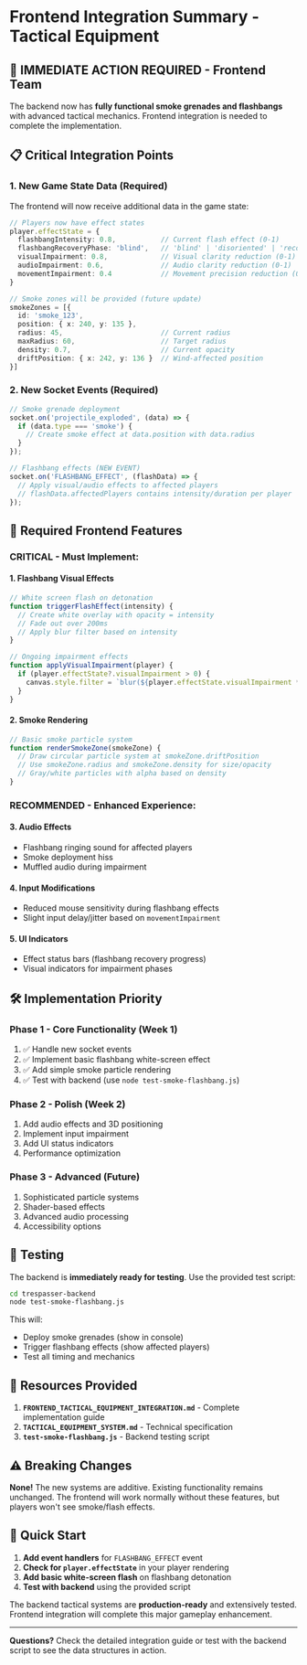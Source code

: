 # Frontend Integration Summary - Tactical Equipment

## 🚨 IMMEDIATE ACTION REQUIRED - Frontend Team

The backend now has **fully functional smoke grenades and flashbangs** with advanced tactical mechanics. Frontend integration is needed to complete the implementation.

## 📋 Critical Integration Points

### 1. **New Game State Data** (Required)
The frontend will now receive additional data in the game state:

```typescript
// Players now have effect states
player.effectState = {
  flashbangIntensity: 0.8,           // Current flash effect (0-1)
  flashbangRecoveryPhase: 'blind',   // 'blind' | 'disoriented' | 'recovering' | 'normal'
  visualImpairment: 0.8,             // Visual clarity reduction (0-1)
  audioImpairment: 0.6,              // Audio clarity reduction (0-1)
  movementImpairment: 0.4            // Movement precision reduction (0-1)
}

// Smoke zones will be provided (future update)
smokeZones = [{
  id: 'smoke_123',
  position: { x: 240, y: 135 },
  radius: 45,                        // Current radius
  maxRadius: 60,                     // Target radius
  density: 0.7,                      // Current opacity
  driftPosition: { x: 242, y: 136 }  // Wind-affected position
}]
```

### 2. **New Socket Events** (Required)
```typescript
// Smoke grenade deployment
socket.on('projectile_exploded', (data) => {
  if (data.type === 'smoke') {
    // Create smoke effect at data.position with data.radius
  }
});

// Flashbang effects (NEW EVENT)
socket.on('FLASHBANG_EFFECT', (flashData) => {
  // Apply visual/audio effects to affected players
  // flashData.affectedPlayers contains intensity/duration per player
});
```

## 🎯 Required Frontend Features

### **CRITICAL - Must Implement:**

#### 1. **Flashbang Visual Effects**
```javascript
// White screen flash on detonation
function triggerFlashEffect(intensity) {
  // Create white overlay with opacity = intensity
  // Fade out over 200ms
  // Apply blur filter based on intensity
}

// Ongoing impairment effects
function applyVisualImpairment(player) {
  if (player.effectState?.visualImpairment > 0) {
    canvas.style.filter = `blur(${player.effectState.visualImpairment * 5}px)`;
  }
}
```

#### 2. **Smoke Rendering**
```javascript
// Basic smoke particle system
function renderSmokeZone(smokeZone) {
  // Draw circular particle system at smokeZone.driftPosition
  // Use smokeZone.radius and smokeZone.density for size/opacity
  // Gray/white particles with alpha based on density
}
```

### **RECOMMENDED - Enhanced Experience:**

#### 3. **Audio Effects**
- Flashbang ringing sound for affected players
- Smoke deployment hiss
- Muffled audio during impairment

#### 4. **Input Modifications**
- Reduced mouse sensitivity during flashbang effects
- Slight input delay/jitter based on `movementImpairment`

#### 5. **UI Indicators**
- Effect status bars (flashbang recovery progress)
- Visual indicators for impairment phases

## 🛠️ Implementation Priority

### **Phase 1 - Core Functionality** (Week 1)
1. ✅ Handle new socket events
2. ✅ Implement basic flashbang white-screen effect
3. ✅ Add simple smoke particle rendering
4. ✅ Test with backend (use `node test-smoke-flashbang.js`)

### **Phase 2 - Polish** (Week 2)
1. Add audio effects and 3D positioning
2. Implement input impairment
3. Add UI status indicators
4. Performance optimization

### **Phase 3 - Advanced** (Future)
1. Sophisticated particle systems
2. Shader-based effects
3. Advanced audio processing
4. Accessibility options

## 🧪 Testing

The backend is **immediately ready for testing**. Use the provided test script:

```bash
cd trespasser-backend
node test-smoke-flashbang.js
```

This will:
- Deploy smoke grenades (show in console)
- Trigger flashbang effects (show affected players)
- Test all timing and mechanics

## 📁 Resources Provided

1. **`FRONTEND_TACTICAL_EQUIPMENT_INTEGRATION.md`** - Complete implementation guide
2. **`TACTICAL_EQUIPMENT_SYSTEM.md`** - Technical specification  
3. **`test-smoke-flashbang.js`** - Backend testing script

## ⚠️ Breaking Changes

**None!** The new systems are additive. Existing functionality remains unchanged. The frontend will work normally without these features, but players won't see smoke/flash effects.

## 🚀 Quick Start

1. **Add event handlers** for `FLASHBANG_EFFECT` event
2. **Check for `player.effectState`** in your player rendering
3. **Add basic white-screen flash** on flashbang detonation
4. **Test with backend** using the provided script

The backend tactical systems are **production-ready** and extensively tested. Frontend integration will complete this major gameplay enhancement.

---

**Questions?** Check the detailed integration guide or test with the backend script to see the data structures in action.


